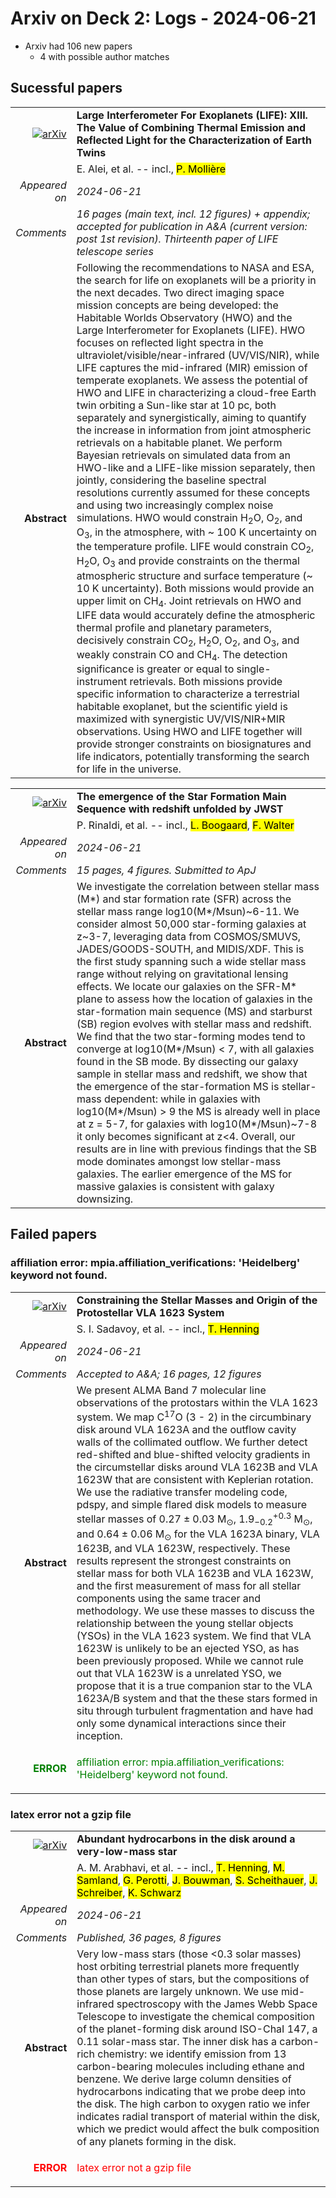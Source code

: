 # Arxiv on Deck 2: Logs - 2024-06-21

* Arxiv had 106 new papers
    * 4 with possible author matches

## Sucessful papers


|||
|---:|:---|
| [![arXiv](https://img.shields.io/badge/arXiv-2406.13037-b31b1b.svg)](https://arxiv.org/abs/2406.13037) | **Large Interferometer For Exoplanets (LIFE): XIII. The Value of Combining Thermal Emission and Reflected Light for the Characterization of Earth Twins**  |
|| E. Alei, et al. -- incl., <mark>P. Mollière</mark> |
|*Appeared on*| *2024-06-21*|
|*Comments*| *16 pages (main text, incl. 12 figures) + appendix; accepted for publication in A&A (current version: post 1st revision). Thirteenth paper of LIFE telescope series*|
|**Abstract**|            Following the recommendations to NASA and ESA, the search for life on exoplanets will be a priority in the next decades. Two direct imaging space mission concepts are being developed: the Habitable Worlds Observatory (HWO) and the Large Interferometer for Exoplanets (LIFE). HWO focuses on reflected light spectra in the ultraviolet/visible/near-infrared (UV/VIS/NIR), while LIFE captures the mid-infrared (MIR) emission of temperate exoplanets. We assess the potential of HWO and LIFE in characterizing a cloud-free Earth twin orbiting a Sun-like star at 10 pc, both separately and synergistically, aiming to quantify the increase in information from joint atmospheric retrievals on a habitable planet. We perform Bayesian retrievals on simulated data from an HWO-like and a LIFE-like mission separately, then jointly, considering the baseline spectral resolutions currently assumed for these concepts and using two increasingly complex noise simulations. HWO would constrain H$_2$O, O$_2$, and O$_3$, in the atmosphere, with ~ 100 K uncertainty on the temperature profile. LIFE would constrain CO$_2$, H$_2$O, O$_3$ and provide constraints on the thermal atmospheric structure and surface temperature (~ 10 K uncertainty). Both missions would provide an upper limit on CH$_4$. Joint retrievals on HWO and LIFE data would accurately define the atmospheric thermal profile and planetary parameters, decisively constrain CO$_2$, H$_2$O, O$_2$, and O$_3$, and weakly constrain CO and CH$_4$. The detection significance is greater or equal to single-instrument retrievals. Both missions provide specific information to characterize a terrestrial habitable exoplanet, but the scientific yield is maximized with synergistic UV/VIS/NIR+MIR observations. Using HWO and LIFE together will provide stronger constraints on biosignatures and life indicators, potentially transforming the search for life in the universe.         |


|||
|---:|:---|
| [![arXiv](https://img.shields.io/badge/arXiv-2406.13554-b31b1b.svg)](https://arxiv.org/abs/2406.13554) | **The emergence of the Star Formation Main Sequence with redshift unfolded by JWST**  |
|| P. Rinaldi, et al. -- incl., <mark>L. Boogaard</mark>, <mark>F. Walter</mark> |
|*Appeared on*| *2024-06-21*|
|*Comments*| *15 pages, 4 figures. Submitted to ApJ*|
|**Abstract**|            We investigate the correlation between stellar mass (M*) and star formation rate (SFR) across the stellar mass range log10(M*/Msun)~6-11. We consider almost 50,000 star-forming galaxies at z~3-7, leveraging data from COSMOS/SMUVS, JADES/GOODS-SOUTH, and MIDIS/XDF. This is the first study spanning such a wide stellar mass range without relying on gravitational lensing effects. We locate our galaxies on the SFR-M* plane to assess how the location of galaxies in the star-formation main sequence (MS) and starburst (SB) region evolves with stellar mass and redshift. We find that the two star-forming modes tend to converge at log10(M*/Msun) < 7, with all galaxies found in the SB mode. By dissecting our galaxy sample in stellar mass and redshift, we show that the emergence of the star-formation MS is stellar-mass dependent: while in galaxies with log10(M*/Msun) > 9 the MS is already well in place at z = 5-7, for galaxies with log10(M*/Msun)~7-8 it only becomes significant at z<4. Overall, our results are in line with previous findings that the SB mode dominates amongst low stellar-mass galaxies. The earlier emergence of the MS for massive galaxies is consistent with galaxy downsizing.         |

## Failed papers

### affiliation error: mpia.affiliation_verifications: 'Heidelberg' keyword not found. 


|||
|---:|:---|
| [![arXiv](https://img.shields.io/badge/arXiv-2406.12984-b31b1b.svg)](https://arxiv.org/abs/2406.12984) | **Constraining the Stellar Masses and Origin of the Protostellar VLA 1623 System**  |
|| S. I. Sadavoy, et al. -- incl., <mark>T. Henning</mark> |
|*Appeared on*| *2024-06-21*|
|*Comments*| *Accepted to A&A; 16 pages, 12 figures*|
|**Abstract**|            We present ALMA Band 7 molecular line observations of the protostars within the VLA 1623 system. We map C$^{17}$O (3 - 2) in the circumbinary disk around VLA 1623A and the outflow cavity walls of the collimated outflow. We further detect red-shifted and blue-shifted velocity gradients in the circumstellar disks around VLA 1623B and VLA 1623W that are consistent with Keplerian rotation. We use the radiative transfer modeling code, pdspy, and simple flared disk models to measure stellar masses of $0.27 \pm 0.03$ M$_\odot$, $1.9^{+0.3}_{-0.2}$ M$_\odot$, and $0.64 \pm 0.06$ M$_\odot$ for the VLA 1623A binary, VLA 1623B, and VLA 1623W, respectively. These results represent the strongest constraints on stellar mass for both VLA 1623B and VLA 1623W, and the first measurement of mass for all stellar components using the same tracer and methodology. We use these masses to discuss the relationship between the young stellar objects (YSOs) in the VLA 1623 system. We find that VLA 1623W is unlikely to be an ejected YSO, as has been previously proposed. While we cannot rule out that VLA 1623W is a unrelated YSO, we propose that it is a true companion star to the VLA 1623A/B system and that the these stars formed in situ through turbulent fragmentation and have had only some dynamical interactions since their inception.         |
|<p style="color:green"> **ERROR** </p>| <p style="color:green">affiliation error: mpia.affiliation_verifications: 'Heidelberg' keyword not found.</p> |

### latex error not a gzip file 


|||
|---:|:---|
| [![arXiv](https://img.shields.io/badge/arXiv-2406.14293-b31b1b.svg)](https://arxiv.org/abs/2406.14293) | **Abundant hydrocarbons in the disk around a very-low-mass star**  |
|| A. M. Arabhavi, et al. -- incl., <mark>T. Henning</mark>, <mark>M. Samland</mark>, <mark>G. Perotti</mark>, <mark>J. Bouwman</mark>, <mark>S. Scheithauer</mark>, <mark>J. Schreiber</mark>, <mark>K. Schwarz</mark> |
|*Appeared on*| *2024-06-21*|
|*Comments*| *Published, 36 pages, 8 figures*|
|**Abstract**|            Very low-mass stars (those <0.3 solar masses) host orbiting terrestrial planets more frequently than other types of stars, but the compositions of those planets are largely unknown. We use mid-infrared spectroscopy with the James Webb Space Telescope to investigate the chemical composition of the planet-forming disk around ISO-ChaI 147, a 0.11 solar-mass star. The inner disk has a carbon-rich chemistry: we identify emission from 13 carbon-bearing molecules including ethane and benzene. We derive large column densities of hydrocarbons indicating that we probe deep into the disk. The high carbon to oxygen ratio we infer indicates radial transport of material within the disk, which we predict would affect the bulk composition of any planets forming in the disk.         |
|<p style="color:red"> **ERROR** </p>| <p style="color:red">latex error not a gzip file</p> |

